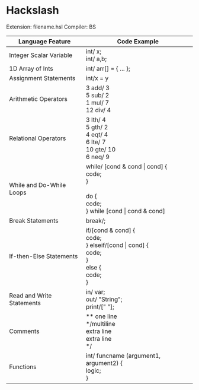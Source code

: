 # Hackslash

Extension: filename.hsl
Compiler: BS

| Language Feature | Code Example |
| ---------------- | ------------ |
| Integer Scalar Variable | int/ x; <br /> int/ a,b; |
| 1D Array of Ints | int/ arr[] = { ... }; |
| Assignment Statements | int/x = y |
| Arithmetic Operators | 3 add/ 3 <br /> 5 sub/ 2 <br /> 1 mul/ 7 <br /> 12 div/ 4 |
| Relational Operators | 3 lth/ 4 <br /> 5 gth/ 2 <br /> 4 eqt/ 4 <br /> 6 lte/ 7 <br /> 10 gte/ 10 <br /> 6 neq/ 9 |
| While and Do-While Loops | while/ [cond & cond \| cond] { <br /> code; <br /> } <br /><br /> do { <br /> code; <br /> } while [cond \| cond & cond] |
| Break Statements | break/; |
| If-then-Else Statements | if/[cond & cond] { <br /> code; <br /> } elseif/[cond \| cond] { <br /> code; <br /> } <br /> else { <br /> code; <br /> } |
| Read and Write Statements | in/ var; <br /> out/ "String"; <br /> print/[" "]; |
| Comments | ** one line <br /> */multiline <br /> extra line <br /> extra line <br /> */ |
| Functions | int/ funcname (argument1, argument2) { <br /> logic; <br /> } |
